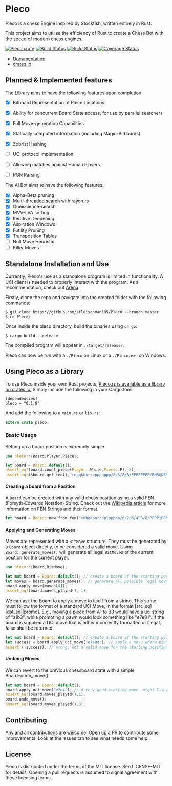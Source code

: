 # Pleco

Pleco is a chess Engine inspired by Stockfish, written entirely in Rust.

This project aims to utilize the efficiency of Rust to create a Chess Bot with the speed of modern chess engines.


[![Pleco crate](https://img.shields.io/crates/v/pleco.svg)](https://crates.io/crates/pleco)
[![Build Status](https://api.travis-ci.org/sfleischman105/Pleco.svg?branch=master)](https://travis-ci.org/sfleischman105/Pleco)
[![Build Status](https://api.travis-ci.org/sfleischman105/Pleco.svg?branch=Beta-Branch)](https://travis-ci.org/sfleischman105/Pleco)
[![Coverage Status](https://coveralls.io/repos/github/sfleischman105/Pleco/badge.svg?branch=master)](https://coveralls.io/github/sfleischman105/Pleco?branch=master)

- [Documentation](https://docs.rs/pleco)
- [crates.io](https://crates.io/crates/pleco)

Planned & Implemented features
-------


The Library aims to have the following features upon completion
- [x] Bitboard Representation of Piece Locations:
- [x] Ability for concurrent Board State access, for use by parallel searchers
- [x] Full Move-generation Capabilities
- [x] Statically computed information (including Magic-Bitboards)
- [x] Zobrist Hashing
- [ ] UCI protocol implementation
- [ ] Allowing matches against Human Players
- [ ] PGN Parsing



The AI Bot aims to have the following features:
- [x] Alpha-Beta pruning
- [x] Multi-threaded search with rayon.rs
- [x] Queiscience-search
- [x] MVV-LVA sorting
- [x] Iterative Deepening
- [x] Aspiration Windows
- [x] Futility Pruning
- [x] Transposition Tables
- [ ] Null Move Heuristic
- [ ] Killer Moves

Standalone Installation and Use
-------

Currently, Pleco's use as a standalone program is limited in functionality. A UCI client is needed to properly interact with the program. As a recommendation, check out [Arena](http://www.playwitharena.com/).

Firstly, clone the repo and navigate into the created folder with the following commands:

```
$ git clone https://github.com/sfleischman105/Pleco --branch master
$ cd Pleco/
```
Once inside the pleco directory, build the binaries using `cargo`:
```
$ cargo build --release
```

The compiled program will appear in `./target/release/`.

Pleco can now be run with a `./Pleco` on Linux or a `./Pleco.exe` on Windows.


Using Pleco as a Library
-------

To use Pleco inside your own Rust projects, [Pleco.rs is available as a library on crates.io.](https://crates.io/crates/pleco) Simply include the following in your Cargo.toml:

```
[dependencies]
pleco = "0.1.8"
```

And add the following to a `main.rs` or `lib.rs`:
```rust
extern crate pleco;
```

### Basic Usage
Setting up a board position is extremely simple.
```rust
use pleco::{Board,Player,Piece};

let board = Board::default();
assert_eq!(board.count_piece(Player::White,Piece::P), 8);
assert_eq!(&board.get_fen(),"rnbqkbnr/pppppppp/8/8/8/8/PPPPPPPP/RNBQKBNR w KQkq - 0 1");
```

#### Creating a board from a Position
A `Board` can be created with any valid chess position using a valid FEN (Forsyth-Edwards Notation) String. 
Check out the [Wikipedia article](https://en.wikipedia.org/wiki/Forsyth%E2%80%93Edwards_Notation) for more information on FEN Strings
and their format.

```rust
let board = Board::new_from_fen("rnbqkbnr/pp1ppppp/8/2p5/4P3/8/PPPP1PPP/RNBQKBNR w KQkq c6 0 2");
```

#### Applying and Generating Moves
Moves are represented with a `BitMove` structure. They must be generated by a `Board` object directly, to be 
considered a valid move. Using `Board::generate_moves()` will generate all legal `BitMove`s of the current 
position for the current player.
```rust
use pleco::{Board,BitMove};

let mut board = Board::default(); // create a board of the starting position
let moves = board.generate_moves(); // generate all possible legal moves
board.apply_move(moves[0]);
assert_eq!(board.moves_played(), 1);
```


We can ask the Board to apply a move to itself from a string. This string must follow the format of a standard
UCI Move, in the format [src_sq][dst_sq][promo]. E.g., moving a piece from A1 to B3 would have a uci string of "a1b3",
while promoting a pawn would look something like "e7e81". If the board is supplied a UCI move that is either 
incorrectly formatted or illegal, false shall be returned.
```rust
let mut board = Board::default(); // create a board of the starting position
let success = board.apply_uci_move("e7e8q"); // apply a move where piece on e7 -> eq, promotes to queen
assert!(!success); // Wrong, not a valid move for the starting position
```

#### Undoing Moves
We can revert to the previous chessboard state with a simple Board::undo_move()
```rust
let mut board = Board::default();
board.apply_uci_move("e2e4"); // A very good starting move, might I say
assert_eq!(board.moves_played(),1);
board.undo_move();
assert_eq!(board.moves_played(),0);
```


  
Contributing
-------

Any and all contributions are welcome! Open up a PR to contribute some improvements. Look at the Issues tab to see what needs some help. 


  
License
-------
Pleco is distributed under the terms of the MIT license. See LICENSE-MIT for details. Opening a pull requests is assumed to signal agreement with these licensing terms.